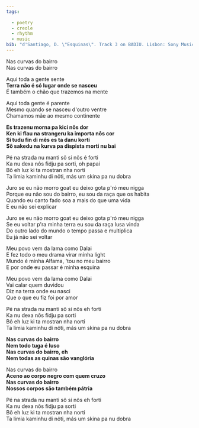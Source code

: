 ```yaml
---
tags:
  
  - poetry
  - creole
  - rhythm
  - music
bib: "d'Santiago, D. \"Esquinas\". Track 3 on BADIU. Lisbon: Sony Music Entertainment, 2021. Accessed May 6th, 2025. https://www.youtube.com/watch?v=vHjaVEC0fWU"
---
```

Nas curvas do bairro  
Nas curvas do bairro

Aqui toda a gente sente  
**Terra não é só lugar onde se nasceu**  
É também o chão que trazemos na mente

Aqui toda gente é parente  
Mesmo quando se nasceu d'outro ventre  
Chamamos mãe ao mesmo continente

**Es trazenu morna pa kici nôs dor**  
**Ken ki flau na strangeru ka importa nôs cor**  
**Si tudu fin di mês es ta danu korti**  
**Sô sakedu na kurva pa dispista morti nu bai**

Pé na strada nu manti sô si nôs é forti  
Ka nu dexa nôs fidju pa sorti, oh papai  
Bô eh luz ki ta mostran nha norti  
Ta limia kaminhu di nôti, más um skina pa nu dobra

Juro se eu não morro goat eu deixo gota p'ró meu nigga  
Porque eu não sou do bairro, eu sou da raça que os habita  
Quando eu canto fado soa a mais do que uma vida  
E eu não sei explicar

Juro se eu não morro goat eu deixo gota p'ró meu nigga  
Se eu voltar p'ra minha terra eu sou da raça lusa vinda  
Do outro lado do mundo o tempo passa e multiplica  
Eu já não sei voltar

Meu povo vem da lama como Dalai  
E fez todo o meu drama virar minha light  
Mundo é minha Alfama, 'tou no meu bairro  
E por onde eu passar é minha esquina

Meu povo vem da lama como Dalai  
Vai calar quem duvidou  
Diz na terra onde eu nasci  
Que o que eu fiz foi por amor

Pé na strada nu manti sô si nôs eh forti  
Ka nu dexa nôs fidju pa sorti  
Bô eh luz ki ta mostran nha norti  
Ta limia kaminhu di nôti, más um skina pa nu dobra

**Nas curvas do bairro**  
**Nem todo tuga é luso**  
**Nas curvas do bairro, eh**  
**Nem todas as quinas são vanglória**

Nas curvas do bairro  
**Aceno ao corpo negro com quem cruzo**  
**Nas curvas do bairro**  
**Nossos corpos são também pátria**

Pé na strada nu manti sô si nôs eh forti  
Ka nu dexa nôs fidju pa sorti  
Bô eh luz ki ta mostran nha norti  
Ta limia kaminhu di nôti, más um skina pa nu dobra